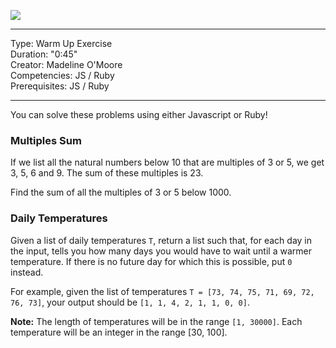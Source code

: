 ![](../../../ga_cog.png)

---

Type: Warm Up Exercise <br>
Duration: "0:45"<br>
Creator: Madeline O'Moore<br>
Competencies: JS / Ruby<br>
Prerequisites: JS / Ruby<br>

---


You can solve these problems using either Javascript or Ruby!



### Multiples Sum

If we list all the natural numbers below 10 that are multiples of 3 or 5, we get 3, 5, 6 and 9. The sum of these multiples is 23.

Find the sum of all the multiples of 3 or 5 below 1000.


### Daily Temperatures



Given a list of daily temperatures `T`, return a list such that, for each day in the input, tells you how many days you would have to wait until a warmer temperature. If there is no future day for which this is possible, put `0` instead.

For example, given the list of temperatures `T = [73, 74, 75, 71, 69, 72, 76, 73]`, your output should be `[1, 1, 4, 2, 1, 1, 0, 0]`.

**Note:** The length of temperatures will be in the range `[1, 30000]`. Each temperature will be an integer in the range [30, 100].